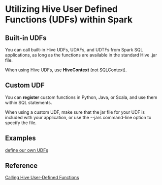 # Utilizing Hive User Defined Functions (UDFs) within Spark
## Built-in UDFs
You can call built-in Hive UDFs, UDAFs, and UDTFs from Spark SQL applications, as long as the functions are available in the standard Hive .jar file. 

When using Hive UDFs, use **HiveContext** (not SQLContext).

## Custom UDF
You can **register** custom functions in Python, Java, or Scala, and use them within SQL statements.

When using a custom UDF, make sure that the jar file for your UDF is included with your application, 
or use the --jars command-line option to specify the file.

## Examples 
[define our own UDFs](https://www.linkedin.com/pulse/hive-functions-udfudaf-udtf-examples-gaurav-singh)

## Reference

[Calling Hive User-Defined Functions](http://docs.hortonworks.com/HDPDocuments/HDP2/HDP-2.4.2/bk_spark-guide/content/calling-udfs.html)

